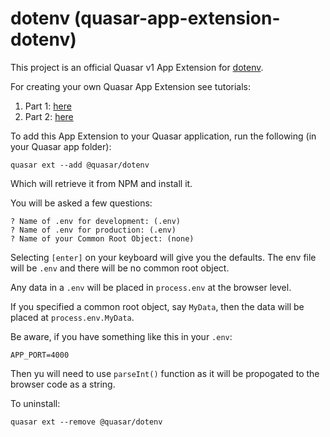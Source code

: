 dotenv (quasar-app-extension-dotenv)
===

This project is an official Quasar v1 App Extension for [dotenv](https://www.npmjs.com/package/dotenv).

For creating your own Quasar App Extension see tutorials:
1. Part 1: [here](https://medium.com/p/4a87561336ef)
2. Part 2: [here](https://medium.com/p/dac4740c1daa)

To add this App Extension to your Quasar application, run the following (in your Quasar app folder):

```
quasar ext --add @quasar/dotenv
```
Which will retrieve it from NPM and install it.

You will be asked a few questions:
```
? Name of .env for development: (.env)
? Name of .env for production: (.env)
? Name of your Common Root Object: (none)
```
Selecting `[enter]` on your keyboard will give you the defaults. The env file will be `.env` and there will be no common root object.

Any data in a `.env` will be placed in `process.env` at the browser level. 

If you specified a common root object, say `MyData`, then the data will be placed at `process.env.MyData`.

Be aware, if you have something like this in your `.env`:

`APP_PORT=4000`

Then yu will need to use `parseInt()` function as it will be propogated to the browser code as a string.

To uninstall:
```
quasar ext --remove @quasar/dotenv
```
